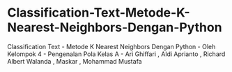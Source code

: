 # Classification-Text-Metode-K-Nearest-Neighbors-Dengan-Python
Classification Text - Metode K Nearest Neighbors Dengan Python - Oleh Kelompok 4 - Pengenalan Pola Kelas A - Ari Ghiffari , Aldi Aprianto , Richard Albert Walanda , Maskar , Mohammad Mustafa
